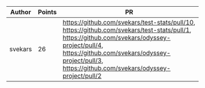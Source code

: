 | Author | Points | PR |
|--- | --- | ---|
| svekars | 26 | https://github.com/svekars/test-stats/pull/10, https://github.com/svekars/test-stats/pull/1, https://github.com/svekars/odyssey-project/pull/4, https://github.com/svekars/odyssey-project/pull/3, https://github.com/svekars/odyssey-project/pull/2 | 
